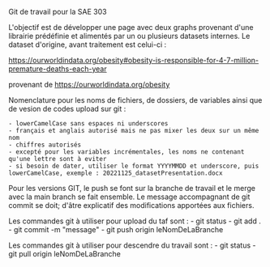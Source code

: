 Git de travail pour la SAE 303

L'objectif est de développer une page avec deux graphs provenant d'une librairie prédéfinie et alimentés par un ou plusieurs datasets internes.
Le dataset d'origine, avant traitement est celui-ci :

https://ourworldindata.org/obesity#obesity-is-responsible-for-4-7-million-premature-deaths-each-year

provenant de https://ourworldindata.org/obesity



Nomenclature pour les noms de fichiers, de dossiers, de variables ainsi que de vesion de codes upload sur git :

    - lowerCamelCase sans espaces ni underscores
    - français et anglais autorisé mais ne pas mixer les deux sur un même nom
    - chiffres autorisés
    - excepté pour les variables incrémentales, les noms ne contenant qu'une lettre sont à eviter
    - si besoin de dater, utiliser le format YYYYMMDD et underscore, puis lowerCamelCase, exemple : 20221125_datasetPresentation.docx

Pour les versions GIT, le push se font sur la branche de travail et le merge avec la main branch se fait ensemble. 
Le message accompagnant de git commit se doit; d'âtre explicatif des modifications apportées aux fichiers.

Les commandes git à utiliser pour upload du taf sont :
    - git status
    - git add .
    - git commit -m "message"
    - git push origin leNomDeLaBranche

Les commandes git à utiliser pour descendre du travail sont :
    - git status
    - git pull origin leNomDeLaBranche